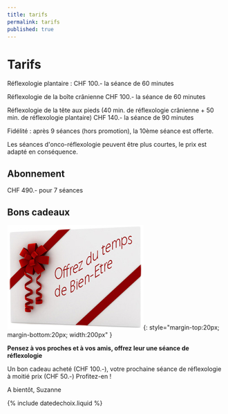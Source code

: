 ```yaml
---
title: tarifs
permalink: tarifs
published: true
---
```


# Tarifs

Réflexologie plantaire :
CHF 100.- la séance de 60 minutes

Réflexologie de la boîte crânienne
CHF 100.- la séance de 60 minutes

Réflexologie de la tête aux pieds 
(40 min. de réflexologie crânienne + 50 min. de réflexologie plantaire)
CHF 140.- la séance de 90 minutes

Fidélité : après 9 séances (hors promotion), la 10ème séance est offerte.

Les séances d'onco-réflexologie peuvent être plus courtes, le prix est adapté en conséquence.

## Abonnement

CHF 490.- pour 7 séances

## Bons cadeaux

![Logo Réseau Cancer du Sein](./images/boncadeau.jpg){: style="margin-top:20px; margin-bottom:20px; width:200px" }

**Pensez à vos proches et à vos amis, offrez leur une séance de réflexologie**

Un bon cadeau acheté (CHF 100.-), votre prochaine séance de réflexologie à moitié prix (CHF 50.-)
Profitez-en !

A bientôt, Suzanne

{% include datedechoix.liquid %}
